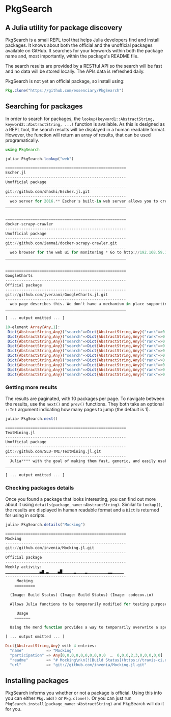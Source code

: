 # PkgSearch
## A Julia utility for package discovery

PkgSearch is a small REPL tool that helps Julia developers find and install packages. It knows about both the official and the unofficial packages available on GitHub. It searches for your keywords within both the package name and, most importantly, within the package's README file. 

The search results are provided by a RESTful API so the search will be fast and no data will be stored locally. The APIs data is refreshed daily. 

PkgSearch is not yet an official package, so install using: 

```julia
Pkg.clone("https://github.com/essenciary/PkgSearch")
```

## Searching for packages

In order to search for packages, the `lookup(keyword1::AbstractString, keyword2::AbstractString, ...)` function is available. As this is designed as a REPL tool, the search results will be displayed in a human readable format. However, the function will return an array of results, that can be used programatically. 

```julia
using PkgSearch

julia> PkgSearch.lookup("web")

=====================================================
Escher.jl
-----------------------------------------------------
Unofficial package
-----------------------------------------------------
git://github.com/shashi/Escher.jl.git
-----------------------------------------------------
  web server for 2016.** Escher's built-in web server allows you to create interactive
_____________________________________________________


=====================================================
docker-scrapy-crawler
-----------------------------------------------------
Unofficial package
-----------------------------------------------------
git://github.com/iammai/docker-scrapy-crawler.git
-----------------------------------------------------
  web browser for the web ui for monitoring * Go to http://192.168.59.103:6800/ * Go to http://192.168.59.103:6800/jobs
_____________________________________________________


=====================================================
GoogleCharts
-----------------------------------------------------
Official package
-----------------------------------------------------
git://github.com/jverzani/GoogleCharts.jl.git
-----------------------------------------------------
  web page describes this. We don't have a mechanism in place supporting Google's "Column
_____________________________________________________

[ ... output omitted ... ]

10-element Array{Any,1}:
 Dict{AbstractString,Any}("search"=>Dict{AbstractString,Any}("rank"=>0.0951392,"headline"=>"**web** server for 2016.** Escher's built-in **web** server allows you to create interactive"),"links"=>Dict{AbstractString,Any}("self"=>"/api/v1/packages/466"),"attributes"=>Dict{AbstractString,Any}("name"=>"Escher.jl","url"=>"git://github.com/shashi/Escher.jl.git"),"id"=>466,"type"=>"packages")
 Dict{AbstractString,Any}("search"=>Dict{AbstractString,Any}("rank"=>0.094717,"headline"=>"**web** browser for the **web** ui for monitoring\n   * Go to http://192.168.59.103:6800/\n   * Go to http://192.168.59.103:6800/jobs"),"links"=>Dict{AbstractString,Any}("self"=>"/api/v1/packages/1317"),"attributes"=>Dict{AbstractString,Any}("name"=>"docker-scrapy-crawler","url"=>"git://github.com/iammai/docker-scrapy-crawler.git"),"id"=>1317,"type"=>"packages")
 Dict{AbstractString,Any}("search"=>Dict{AbstractString,Any}("rank"=>0.0889769,"headline"=>"**web** page describes this. We don't have a mechanism in\nplace supporting Google's \"Column"),"links"=>Dict{AbstractString,Any}("self"=>"/api/v1/packages/289"),"attributes"=>Dict{AbstractString,Any}("name"=>"GoogleCharts","url"=>"git://github.com/jverzani/GoogleCharts.jl.git"),"id"=>289,"type"=>"packages")
 Dict{AbstractString,Any}("search"=>Dict{AbstractString,Any}("rank"=>0.0827456,"headline"=>"**web** pages from Julia. Pages may be served over the internet and controlled from the browser"),"links"=>Dict{AbstractString,Any}("self"=>"/api/v1/packages/240"),"attributes"=>Dict{AbstractString,Any}("name"=>"Blink.jl","url"=>"git://github.com/JunoLab/Blink.jl.git"),"id"=>240,"type"=>"packages")
 Dict{AbstractString,Any}("search"=>Dict{AbstractString,Any}("rank"=>0.0827456,"headline"=>"**web** browser.  Click\non the *New* button and choose the *Julia* option to start a new\n\"notebook"),"links"=>Dict{AbstractString,Any}("self"=>"/api/v1/packages/288"),"attributes"=>Dict{AbstractString,Any}("name"=>"IJulia.jl","url"=>"git://github.com/JuliaLang/IJulia.jl.git"),"id"=>288,"type"=>"packages")
 Dict{AbstractString,Any}("search"=>Dict{AbstractString,Any}("rank"=>0.0827456,"headline"=>"**web** content, GTK+ 3 Port\n11. libwebkitgtk3-devel (mingw32) - Library for rendering **web** content, GTK+ 3 Port"),"links"=>Dict{AbstractString,Any}("self"=>"/api/v1/packages/939"),"attributes"=>Dict{AbstractString,Any}("name"=>"WinRPM.jl","url"=>"git://github.com/JuliaLang/WinRPM.jl.git"),"id"=>939,"type"=>"packages")
 Dict{AbstractString,Any}("search"=>Dict{AbstractString,Any}("rank"=>0.0827456,"headline"=>"**Web**)\"\n\t  \"Idrisi\"     => \"Idrisi Vector (.vct)\"\n\t  \"WFS\"        => \"OGC WFS (**Web** Feature Service)\"\n\t  \"WMS\"        => \"OGC **Web** Map Service"),"links"=>Dict{AbstractString,Any}("self"=>"/api/v1/packages/1058"),"attributes"=>Dict{AbstractString,Any}("name"=>"RasterIO.jl","url"=>"git://github.com/wkearn/RasterIO.jl.git"),"id"=>1058,"type"=>"packages")
 Dict{AbstractString,Any}("search"=>Dict{AbstractString,Any}("rank"=>0.0759909,"headline"=>"**web** applications in Julia as easy as possible.\n\nIf you have looked at the examples"),"links"=>Dict{AbstractString,Any}("self"=>"/api/v1/packages/492"),"attributes"=>Dict{AbstractString,Any}("name"=>"Pages","url"=>"git://github.com/EricForgy/Pages.jl.git"),"id"=>492,"type"=>"packages")
 Dict{AbstractString,Any}("search"=>Dict{AbstractString,Any}("rank"=>0.0759909,"headline"=>"**web** services some closure. Mux allows you to\ndefine servers in terms of highly modular"),"links"=>Dict{AbstractString,Any}("self"=>"/api/v1/packages/588"),"attributes"=>Dict{AbstractString,Any}("name"=>"Mux.jl","url"=>"git://github.com/JuliaWeb/Mux.jl.git"),"id"=>588,"type"=>"packages")
 Dict{AbstractString,Any}("search"=>Dict{AbstractString,Any}("rank"=>0.0759909,"headline"=>"**Web** Services\n\nThis package provides a native Julia interface to the Amazon **Web** Services API\n\nThe following"),"links"=>Dict{AbstractString,Any}("self"=>"/api/v1/packages/644"),"attributes"=>Dict{AbstractString,Any}("name"=>"AWS","url"=>"git://github.com/JuliaParallel/AWS.jl.git"),"id"=>644,"type"=>"packages")

```

### Getting more results

The results are paginated, with 10 packages per page. To navigate between the results, use the `next()` and `prev()` functions. They both take an optional `::Int` argument indicating how many pages to jump (the default is 1). 

```julia
julia> PkgSearch.next()

=====================================================
TextMining.jl
-----------------------------------------------------
Unofficial package
-----------------------------------------------------
git://github.com/SLU-TMI/TextMining.jl.git
-----------------------------------------------------
  Julia**** with the goal of making them fast, generic, and easily usable in **Julia's REPL
_____________________________________________________

[ ... output omitted ... ]

```

### Checking packages details

Once you found a package that looks interesting, you can find out more about it using `details(package_name::AbstractString)`. Similar to `lookup()`, the results are displayed in human readable format and a `Dict` is returned for using in scripts. 

```julia
julia> PkgSearch.details("Mocking")

=====================================================
Mocking
-----------------------------------------------------
git://github.com/invenia/Mocking.jl.git
-----------------------------------------------------
Official package
-----------------------------------------------------
Weekly activity:
▁▁▁▁▁▁▁▁▁▁▁▁▁▁▁▄▇▁▃▁▁▁▁▄█▁▁▁▁▁▂▁▁▁▁▂▁▁▁▁▁▁▁▁▁▂▂▁▁▁▁▁
-----------------------------------------------------
     Mocking
    ≡≡≡≡≡≡≡≡≡

  (Image: Build Status) (Image: Build Status) (Image: codecov.io)

  Allows Julia functions to be temporarily modified for testing purposes.

     Usage
    =======

  Using the mend function provides a way to temporarily overwrite a specific method.
  
[ ... output omitted ... ]

Dict{AbstractString,Any} with 4 entries:
  "name"          => "Mocking"
  "participation" => Any[0,0,0,0,0,0,0,0,0,0  …  0,0,0,2,3,0,0,0,0,0]
  "readme"        => "# Mocking\n\n[![Build Status](https://travis-ci.org/invenia/Mocking.jl.svg?branch=master)](https://travis-ci.org/invenia/Mocking.jl)\n[![Build Status](https://ci.appveyor.com/api/projects/status/la041r86v6p5k24x?svg=true)](https://ci.appveyor.com/project/omus/mocking-jl)\n[![codecov.io](http://…
  "url"           => "git://github.com/invenia/Mocking.jl.git"
```

## Installing packages

PkgSearch informs you whether or not a package is official. Using this info you can either `Pkg.add()` or `Pkg.clone()`. Or you can just run `PkgSearch.install(package_name::AbstractString)` and PkgSearch will do it for you. 